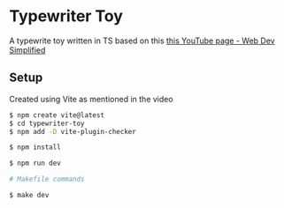 # Typewriter Toy

A typewrite toy written in TS based on this [this YouTube page - Web Dev Simplified](https://www.youtube.com/watch?v=gWD0EJgBlYQ)

## Setup

Created using Vite as mentioned in the video

```sh
$ npm create vite@latest
$ cd typewriter-toy
$ npm add -D vite-plugin-checker

$ npm install

$ npm run dev

# Makefile commands

$ make dev

```

